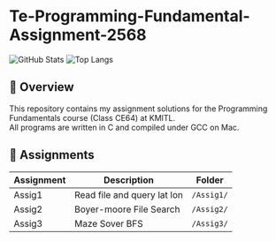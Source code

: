 # Te-Programming-Fundamental-Assignment-2568

![GitHub Stats](https://github-readme-stats.vercel.app/api?username=Telnwza&show_icons=true&theme=tokyonight)
![Top Langs](https://github-readme-stats.vercel.app/api/top-langs/?username=Telnwza&layout=compact&theme=tokyonight)

## 📌 Overview
This repository contains my assignment solutions for the Programming Fundamentals course (Class CE64) at KMITL.  
All programs are written in C and compiled under GCC on Mac.

## 🧾 Assignments
| Assignment | Description | Folder |
|-----------|-------------|--------|
| Assig1 | Read file and query lat lon | `/Assig1/` |
| Assig2 | Boyer-moore File Search | `/Assig2/` |
| Assig3 | Maze Sover BFS | `/Assig3/` |
